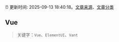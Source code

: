 :alarm_clock: 更新时间: 2025-09-13 18:40:18。[文章来源](/README.md)、[文章分类](/TAGS.md)

## Vue


> 关键字：`Vue`、`ElementUI`、`Vant`



